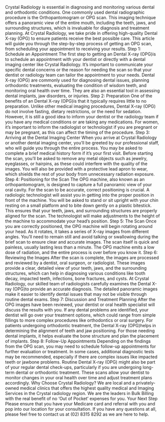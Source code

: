 Crystal Radiology is essential in diagnosing and monitoring various dental and orthodontic conditions. One commonly used dental radiographic procedure is the Orthopantomogram or OPG scan. This imaging technique offers a panoramic view of the entire mouth, including the teeth, jaws, and surrounding structures, which is invaluable for diagnosis and treatment planning.
At Crystal Radiology, we take pride in offering high-quality Dental X-ray (OPG) to ensure patients receive the best possible care. This article will guide you through the step-by-step process of getting an OPG scan, from scheduling your appointment to receiving your results.
Step 1: Schedule an Appointment
The first step to getting an Dental X-ray (OPG)is to schedule an appointment with your dentist or directly with a dental imaging center like Crystal Radiology. It’s important to communicate your specific dental concerns or the reason for needing the scan so that your dentist or radiology team can tailor the appointment to your needs.
Dental X-ray (OPG) are commonly used for diagnosing dental issues, planning orthodontic treatments, evaluating the condition of wisdom teeth, and monitoring oral health over time. They are also an essential tool in assessing dental implants, jaw disorders, or injuries.
Step 2: Preparation
One of the benefits of an Dental X-ray (OPG)is that it typically requires little to no preparation. Unlike other medical imaging procedures, Dental X-ray (OPG) do not involve fasting, dietary restrictions, or the need for sedation. However, it is still a good idea to inform your dentist or the radiology team if you have any medical conditions or are taking any medications.
For women, it’s important to inform the radiologist or technologist if you are pregnant or may be pregnant, as this can affect the timing of the procedure. 
Step 3: Arriving at the Dental Imaging Center
When you arrive at Crystal Radiology or another dental imaging center, you’ll be greeted by our professional staff, who will guide you through the entire process. You may be asked to complete a brief medical history form if it’s your first visit.
Before starting the scan, you’ll be asked to remove any metal objects such as jewelry, eyeglasses, or hairpins, as these could interfere with the quality of the images. You will also be provided with a protective lead apron to wear, which shields the rest of your body from unnecessary radiation exposure.
Step 4: Positioning for the Scan
The OPG machine, also known as an orthopantomogram, is designed to capture a full panoramic view of your oral cavity. For the scan to be accurate, correct positioning is crucial. A radiologic technologist will assist you in getting into the proper position in front of the machine.
You will be asked to stand or sit upright with your chin resting on a small platform and to bite down gently on a plastic bitestick. This ensures that your teeth, jaws, and surrounding structures are properly aligned for the scan. The technologist will make adjustments to the height of the machine to accommodate your head’s position.
Step 5: The Scan
Once you are correctly positioned, the OPG machine will begin rotating around your head. As it rotates, it takes a series of X-ray images from different angles. You’ll need to remain still and avoid talking or swallowing during the brief scan to ensure clear and accurate images.
The scan itself is quick and painless, usually lasting less than a minute. The OPG machine emits a low dose of radiation, and the entire process is over before you know it.
Step 6: Reviewing the Images
After the scan is complete, the images are processed and reviewed by a dentist, oral surgeon, or radiologist. These images provide a clear, detailed view of your teeth, jaws, and the surrounding structures, which can help in diagnosing various conditions like tooth decay, impacted teeth, infections, bone fractures, and cysts.
At Crystal Radiology, our skilled team of radiologists carefully examines the Dental X-ray (OPG)to provide an accurate diagnosis. The detailed panoramic images make it easier to identify dental issues that may not be visible through routine dental exams.
Step 7: Discussion and Treatment Planning
After the OPG images have been reviewed, your dentist or oral health specialist will discuss the results with you. If any dental problems are identified, your dentist will go over your treatment options, which could range from simple fillings to more complex procedures like orthodontics or oral surgery.
For patients undergoing orthodontic treatment, the Dental X-ray (OPG)helps in determining the alignment of teeth and jaw positioning. For those needing dental implants, it helps evaluate the bone structure and plan the placement of implants.
Step 8: Follow-Up Appointments
Depending on the findings from the OPG scan, you may need to schedule follow-up appointments for further evaluation or treatment. In some cases, additional diagnostic tests may be recommended, especially if there are complex issues like impacted teeth or jawbone problems.
Routine Dental X-ray (OPG) might also be part of your regular dental check-ups, particularly if you are undergoing long-term dental or orthodontic treatment. These scans allow your dentist to monitor changes in your oral health over time and adjust treatment plans accordingly.
Why Choose Crystal Radiology?
We are local and a privately-owned medical clinics that offers the highest quality medical and Imaging Services in the Crystal radiology region. We are the leaders in Bulk Billing with the real benefit of no ‘Out of Pocket’ expenses for you.
Your Next Step
Please ensure that you have your Medicare card and referral with you and pop into our location for your consultation. If you have any questions at all, please feel free to contact us at (02) 8315 8292 as we are here to help.
